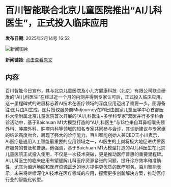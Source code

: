 # 百川智能联合北京儿童医院推出“AI儿科医生”，正式投入临床应用

**发布日期**: 2025年2月14号 16:52

![新闻图片](https://pic.chinaz.com/picmap/thumb/202307051434452205_0.jpg)

**新闻链接**: [点击查看原文](https://www.aibase.com/zh/news/15394)

## 内容

百川智能今日宣布，其与北京儿童医院及小儿方健康科技（北京）有限公司联合研发的“AI儿科医生”在经过近一个月的内测并得到专家认可后，正式投入临床应用。这一里程碑式的进展标志着AI技术在医疗领域的深度应用迈出了重要一步。图源备注:图片由AI生成，图片授权服务商Midjourney在昨日由国家儿童医学中心首都医科大学附属北京儿童医院首次开展的“AI儿科医生+多学科专家”双医并行多学科会诊活动中，基于Baichuan M1大模型打造的“AI儿科医生”与13位来自耳鼻咽喉头颈外科、肿瘤外科、肿瘤内科等领域的知名专家共同参与会诊，其诊断建议与专家组的结论高度吻合，展现了强大的诊疗能力。百川智能创始人兼CEO王小川表示，AI医疗是通用人工智能最重要的应用领域之一，AI医生的上岗将极大地促进优质医疗服务的普及和普惠。他强调，基于Baichuan M1大模型打造的AI儿科医生在北京儿童医院正式投入使用，不仅是一次技术突破，更是推动医疗普惠的重要里程碑。AI儿科医生的临床应用有望缓解儿科医疗资源紧张的问题，提升诊疗效率和准确性，尤其为偏远地区和医疗资源匮乏的地方提供更优质的医疗服务。百川智能表示，未来将继续深化AI技术在医疗领域的应用，探索更多创新解决方案，推动医疗行业的智能化转型。
